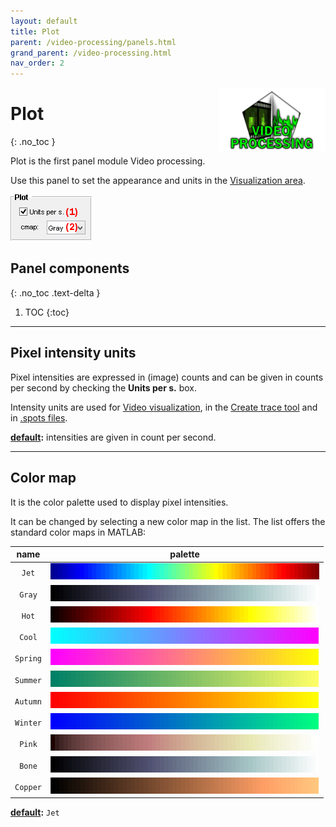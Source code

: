 ```yaml
---
layout: default
title: Plot
parent: /video-processing/panels.html
grand_parent: /video-processing.html
nav_order: 2
---
```


<img src="../../assets/images/logos/logo-video-processing_400px.png" width="170" style="float:right; margin-left: 15px;"/>

# Plot
{: .no_toc }

Plot is the first panel module Video processing.

Use this panel to set the appearance and units in the 
[Visualization area](area-visualization.html).

<a href="../../assets/images/gui/VP-panel-plot.png"><img src="../../assets/images/gui/VP-panel-plot.png" style="max-width: 130px;"/></a>

## Panel components
{: .no_toc .text-delta }

1. TOC
{:toc}

---

## Pixel intensity units

Pixel intensities are expressed in (image) counts and can be given in counts per second by checking the **Units per s.** box.

Intensity units are used for 
[Video visualization](area-visualization.html#video-visualization), in the 
[Create trace tool](area-visualization.html#create-trace-tool) and in
[.spots files](../..//output-files/spots-spots-coordinates.html).

**<u>default</u>:** intensities are given in count per second.

---

## Color map

It is the color palette used to display pixel intensities.

It can be changed by selecting a new color map in the list. 
The list offers the standard color maps in MATLAB:

| name     | palette                                                           |
| :------: | :---------------------------------------------------------------: |
| `Jet`    | <img src="../../assets/images/gui/VP-panel-plot-mapjet.png" />    |
| `Gray`   | <img src="../../assets/images/gui/VP-panel-plot-mapgray.png" />   |
| `Hot`    | <img src="../../assets/images/gui/VP-panel-plot-maphot.png" />    |
| `Cool`   | <img src="../../assets/images/gui/VP-panel-plot-mapcool.png" />   |
| `Spring` | <img src="../../assets/images/gui/VP-panel-plot-mapspring.png" /> |
| `Summer` | <img src="../../assets/images/gui/VP-panel-plot-mapsummer.png" /> |
| `Autumn` | <img src="../../assets/images/gui/VP-panel-plot-mapautumn.png" /> |
| `Winter` | <img src="../../assets/images/gui/VP-panel-plot-mapwinter.png" /> |
| `Pink`   | <img src="../../assets/images/gui/VP-panel-plot-mappink.png" />   |
| `Bone`   | <img src="../../assets/images/gui/VP-panel-plot-mapbone.png" />   |
| `Copper` | <img src="../../assets/images/gui/VP-panel-plot-mapcopper.png" /> |

**<u>default</u>:** `Jet`



